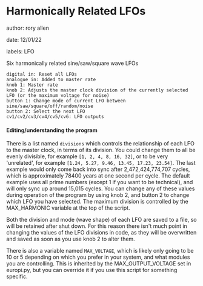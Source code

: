 # Harmonically Related LFOs

author: rory allen

date: 12/01/22

labels: LFO

Six harmonically related sine/saw/square wave LFOs

    digital in: Reset all LFOs
    analogue in: Added to master rate
    knob 1: Master rate
    knob 2: Adjusts the master clock division of the currently selected LFO (or the maximum voltage for noise)
    button 1: Change mode of current LFO between sine/saw/square/off/random/noise
    button 2: Select the next LFO
    cv1/cv2/cv3/cv4/cv5/cv6: LFO outputs


#### Editing/understanding the program
There is a list named ```divisions``` which controls the relationship of each LFO to the master clock, in terms of its division.
You could change them to all be evenly divisible, for example ```[1, 2, 4, 8, 16, 32]```, or to be very 'unrelated', for example ```[1.24, 5.27, 9.46, 13.45, 17.23, 23.54]```.
The last example would only come back into sync after 2,472,424,774,707 cycles, which is approximately 78400 years at one second per cycle.
The default example uses all prime numbers (except 1 if you want to be technical), and will only sync up around 15,015 cycles.
You can change any of these values during operation of the program by using knob 2, and button 2 to change which LFO you have selected. The maximum division is controlled by the MAX_HARMONIC variable at the top of the script.

Both the division and mode (wave shape) of each LFO are saved to a file, so will be retained after shut down. For this reason there isn't much point in changing the values of the LFO divisions in code, as they will be overwritten and saved as soon as you use knob 2 to alter them.

There is also a variable named ```MAX_VOLTAGE```, which is likely only going to be 10 or 5 depending on which you prefer in your system, and what modules you are controlling. This is inherited by the MAX_OUTPUT_VOLTAGE set in europi.py, but you can override it if you use this script for something specific.
